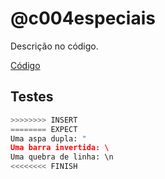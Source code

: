# @c004especiais

Descrição no código.

[Código](https://github.com/qxcodefup/arcade/blob/master/base/c004especiais/.cache/draft.c)

## Testes

``` py
>>>>>>>> INSERT
======== EXPECT
Uma aspa dupla: "
Uma barra invertida: \
Uma quebra de linha: \n
<<<<<<<< FINISH
```
